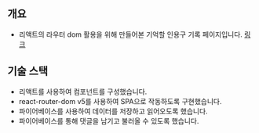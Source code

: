 ## 개요  
- 리액트의 라우터 dom 활용을 위해 만들어본 기억할 인용구 기록 페이지입니다. [링크](https://cozy-bienenstitch-8b5c17.netlify.app/quotes)

## 기술 스택
- 리액트를 사용하여 컴포넌트를 구성했습니다.
- react-router-dom v5를 사용하여 SPA으로 작동하도록 구현했습니다.
- 파이어베이스를 사용하여 데이터를 저장하고 읽어오도록 했습니다.
- 파이어베이스를 통해 댓글을 남기고 불러올 수 있도록 했습니다.
